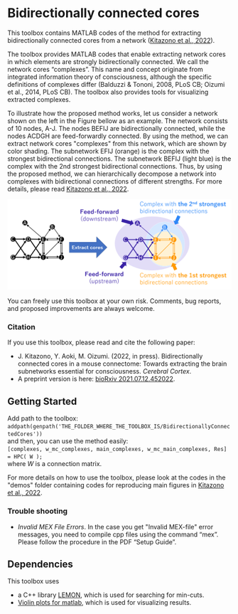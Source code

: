 # Bidirectionally connected cores
This toolbox contains MATLAB codes of the method for extracting bidirectionally connected cores from a network ([Kitazono et al., 2022](#Citation)).

The toolbox provides MATLAB codes that enable extracting network cores in which elements are strongly bidirectionally connected. We call the network cores “complexes”. This name and concept originate from integrated information theory of consciousness, although the specific definitions of complexes differ (Balduzzi & Tononi, 2008, PLoS CB; Oizumi et al., 2014, PLoS CB). The toolbox also provides tools for visualizing extracted complexes. 

To illustrate how the proposed method works, let us consider a network shown on the left in the Figure bellow as an example. The network consists of 10 nodes, A-J. The nodes BEFIJ are bidirectionally connected, while the nodes ACDGH are feed-forwardly connected. By using the method, we can extract network cores "complexes" from this network, which are shown by color shading. The subnetwork EFIJ (orange) is the complex with the strongest bidirectional connections. The subnetwork BEFIJ (light blue) is the complex with the 2nd strongest bidirectional connections. Thus, by using the proposed method, we can hierarchically decompose a network into complexes with bidirectional connections of different strengths. For more details, please read [Kitazono et al., 2022](#Citation). 

![Schematic](Schematic.png)

You can freely use this toolbox at your own risk. Comments, bug reports, and proposed improvements are always welcome.

### Citation
If you use this toolbox, please read and cite the following paper: </br>
- J. Kitazono, Y. Aoki, M. Oizumi. (2022, in press). Bidirectionally connected cores in a mouse connectome: Towards extracting the brain subnetworks essential for consciousness. *Cerebral Cortex*.
- A preprint version is here: [bioRxiv 2021.07.12.452022](https://doi.org/10.1101/2021.07.12.452022).
 


## Getting Started
Add path to the toolbox:</br>
`addpath(genpath('THE_FOLDER_WHERE_THE_TOOLBOX_IS/BidirectionallyConnectedCores'))`</br>
and then, you can use the method easily:</br>
`[complexes, w_mc_complexes, main_complexes, w_mc_main_complexes, Res] = HPC( W );`</br>
where _W_ is a connection matrix. 

For more details on how to use the toolbox, please look at the codes in the "demos" folder containing codes for reproducing main figures in [Kitazono et al., 2022](#Citation).


### Trouble shooting
- *Invalid MEX File Errors*. In the case you get "Invalid MEX-file" error messages, you need to compile cpp files using the command “mex”. Please follow the procedure in the PDF “Setup Guide”.


## Dependencies
This toolbox uses
- a C++ library [LEMON](https://lemon.cs.elte.hu/trac/lemon), which is used for searching for min-cuts.
- [Violin plots for matlab](https://github.com/bastibe/Violinplot-Matlab), which is used for visualizing results.
